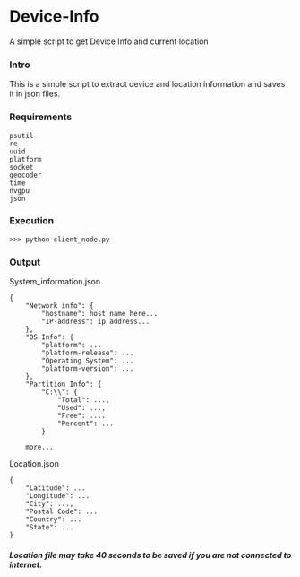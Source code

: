 # Device-Info
A simple script to get Device Info and current location

### Intro
This is a simple script to extract device and location information and saves it in json files.

### Requirements
```
psutil
re
uuid
platform
socket
geocoder
time
nvgpu
json
```

### Execution
```
>>> python client_node.py
```

### Output
System_information.json
```
{
    "Network info": {
        "hostname": host name here...
        "IP-address": ip address...
    },
    "OS Info": {
        "platform": ...
        "platform-release": ...
        "Operating System": ...
        "platform-version": ...
    },
    "Partition Info": {
        "C:\\": {
            "Total": ...,
            "Used": ...,
            "Free": ....
            "Percent": ...
        }

    more...

```

Location.json
```
{
    "Latitude": ...
    "Longitude": ...
    "City": ...,
    "Postal Code": ...
    "Country": ...
    "State": ...
}
```

##### Location file may take 40 seconds to be saved if you are not connected to internet.
